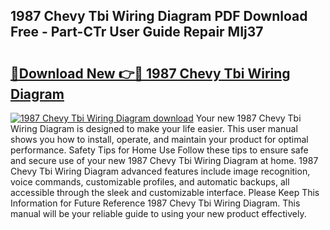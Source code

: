 ## 1987 Chevy Tbi Wiring Diagram PDF Download Free - Part-CTr User Guide Repair MIj37

# <h2><a href="http://dflr34k.blite.top/?on=1987+Chevy+Tbi+Wiring+Diagram">🔗Download New 👉🔴 1987 Chevy Tbi Wiring Diagram</a></h2>

[![1987 Chevy Tbi Wiring Diagram download](https://i.imgur.com/lujVjoI.png)](http://dflr34k.blite.top/?on=1987+Chevy+Tbi+Wiring+Diagram)
Your new 1987 Chevy Tbi Wiring Diagram is designed to make your life easier. This user manual shows you how to install, operate, and maintain your product for optimal performance. Safety Tips for Home Use Follow these tips to ensure safe and secure use of your new 1987 Chevy Tbi Wiring Diagram at home. 1987 Chevy Tbi Wiring Diagram advanced features include image recognition, voice commands, customizable profiles, and automatic backups, all accessible through the sleek and customizable interface. Please Keep This Information for Future Reference 1987 Chevy Tbi Wiring Diagram. This manual will be your reliable guide to using your new product effectively.
